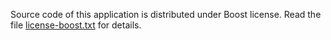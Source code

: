 Source code of this application is distributed under Boost license.
Read the file [license-boost.txt](license-boost.txt) for details.
